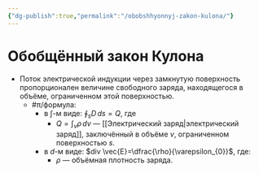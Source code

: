 ```yaml
---
{"dg-publish":true,"permalink":"/obobshhyonnyj-zakon-kulona/"}
---
```



# Обобщённый закон Кулона

- Поток электрической индукции через замкнутую поверхность пропорционален величине свободного заряда, находящегося в объёме, ограниченном этой поверхностью.
	- #π/формула:
		- в $\int$-м виде: ${\displaystyle \oint_{s} D \, ds = Q}$, где
			- ${\displaystyle Q=\int_{v} \rho \, dv}$ — [[Электрический заряд\|электрический заряд]], заключённый в объёме $v$, ограниченном поверхностью $s$.
		- в $d$-м виде: $div \vec{E}=\dfrac{\rho}{\varepsilon_{0}}$, где:
			- $\rho$ — объёмная плотность заряда.
